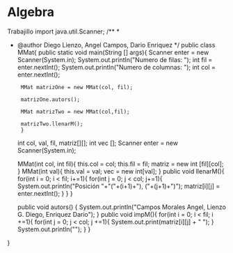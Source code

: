 # Algebra
Trabajillo
import java.util.Scanner;
/**
 *
 * @author Diego Lienzo, Angel Campos, Dario Enriquez
 */
public class MMat{
    public static void main(String [] args){
        Scanner enter = new Scanner(System.in);
        System.out.println("Numero de filas: ");
        int fil = enter.nextInt();
        System.out.println("Numero de columnas: ");
        int col = enter.nextInt();
        
        MMat matrizOne = new MMat(col, fil);
        
        matrizOne.autors();
        
        MMat matrizTwo = new MMat(col,fil);
        
        matrizTwo.llenarM();
        }
    int col, val, fil, matriz[][];
    int vec [];
    Scanner enter = new Scanner(System.in);
    
    MMat(int col, int fil){
    this.col = col;
    this.fil = fil;
    matriz = new int [fil][col];
}
    MMat(int val){
         this.val = val;
         vec = new int[val];
    }
    public void llenarM(){
        for(int i = 0; i < fil; i+=1){
            for(int j = 0; j < col; j+=1){
                System.out.println("Posición "+"("+(i+1)+"), ("+(j+1)+")");
                matriz[i][j] = enter.nextInt();
            }
        }
    }
        
   public void autors()
   {
       System.out.println("Campos Morales Angel, Lienzo G. Diego, Enriquez Dario");
   }
    public void impM(){
        for(int i = 0; i < fil; i +=1){
            for(int j = 0; j < col; j +=1){
                System.out.print(matriz[i][j] + " ");
            }
            System.out.println("");
        }
}

}

